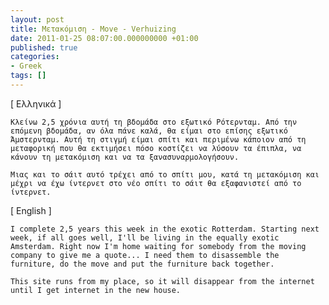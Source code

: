 ```yaml
---
layout: post
title: Μετακόμιση - Move - Verhuizing
date: 2011-01-25 08:07:00.000000000 +01:00
published: true
categories:
- Greek
tags: []
---
```

<div class="col2" lang="el">
<div class="lang">
    [ Ελληνικά ]
  </div>

    Κλείνω 2,5 χρόνια αυτή τη βδομάδα στο εξωτικό Ρότερνταμ. Από την επόμενη βδομάδα, αν όλα πάνε καλά, θα είμαι στο επίσης εξωτικό Άμστερνταμ. Αυτή τη στιγμή είμαι σπίτι και περιμένω κάποιον από τη μεταφορική που θα εκτιμήσει πόσο κοστίζει να λύσουν τα έπιπλα, να κάνουν τη μετακόμιση και να τα ξανασυναρμολογήσουν.

    Μιας και το σάιτ αυτό τρέχει από το σπίτι μου, κατά τη μετακόμιση και μέχρι να έχω ίντερνετ στο νέο σπίτι το σάιτ θα εξαφανιστεί από το ίντερνετ.

</div>
<div class="col2-right" lang="en">
<div class="lang">
    [ English ]
  </div>

    I complete 2,5 years this week in the exotic Rotterdam. Starting next week, if all goes well, I'll be living in the equally exotic Amsterdam. Right now I'm home waiting for somebody from the moving company to give me a quote... I need them to disassemble the furniture, do the move and put the furniture back together.

    This site runs from my place, so it will disappear from the internet until I get internet in the new house.

</div>
